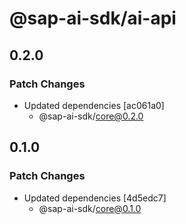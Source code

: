 # @sap-ai-sdk/ai-api

## 0.2.0

### Patch Changes

- Updated dependencies [ac061a0]
  - @sap-ai-sdk/core@0.2.0

## 0.1.0

### Patch Changes

- Updated dependencies [4d5edc7]
  - @sap-ai-sdk/core@0.1.0
